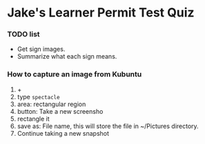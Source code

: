 # Jake's Learner Permit Test Quiz

### TODO list

- Get sign images.
- Summarize what each sign means.

### How to capture an image from Kubuntu

1. <alt>+<f2>
2. type `spectacle`
3. area:  rectangular region
4. button:  Take a new screensho
5. rectangle it
6. save as: File name,  this will store the file in ~/Pictures directory.
7. Continue taking a new snapshot

